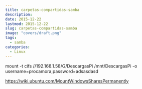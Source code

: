 ```yaml
---
title: carpetas-compartidas-samba
description: 
date: 2015-12-22
lastmod: 2015-12-22
slug: carpetas-compartidas-samba
image: "covers/draft.png"
tags:
  - samba
categories:
  - Linux
---
```




mount -t cifs //192.168.1.58/G/DescargasPi /mnt/DescargasPi -o username=procamora,password=adsasdasd



https://wiki.ubuntu.com/MountWindowsSharesPermanently
